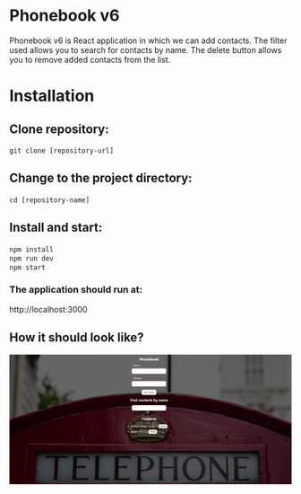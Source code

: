 # Phonebook v6

Phonebook v6 is React application in which we can add contacts. The filter used allows you to search for contacts by name. The delete button allows you to remove added contacts from the list.

# Installation
## Clone repository:
```shell
git clone [repository-url]
```
## Change to the project directory:
```shell
cd [repository-name]

```
## Install and start:
```shell
npm install
npm run dev
npm start
```
### The application should run at:
http://localhost:3000

## How it should look like?
![App look](./assets/phonebook01.png)